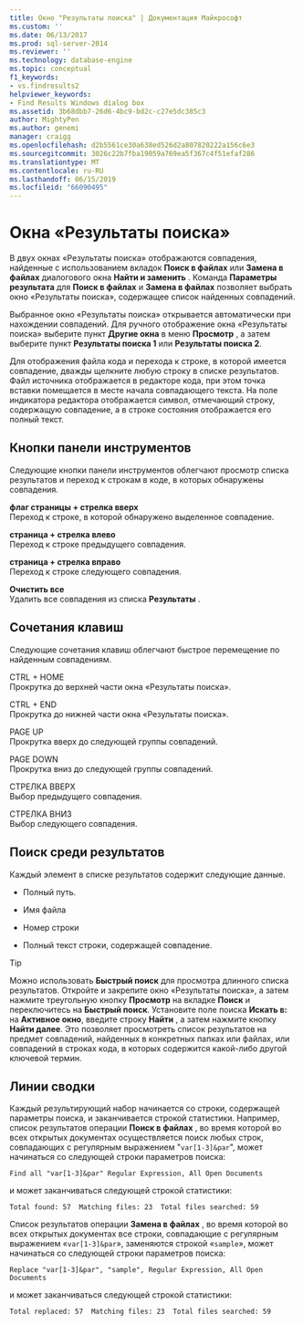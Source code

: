 ```yaml
---
title: Окно "Результаты поиска" | Документация Майкрософт
ms.custom: ''
ms.date: 06/13/2017
ms.prod: sql-server-2014
ms.reviewer: ''
ms.technology: database-engine
ms.topic: conceptual
f1_keywords:
- vs.findresults2
helpviewer_keywords:
- Find Results Windows dialog box
ms.assetid: 3b68dbb7-26d6-4bc9-bd2c-c27e5dc385c3
author: MightyPen
ms.author: genemi
manager: craigg
ms.openlocfilehash: d2b5561ce30a638ed526d2a807820222a156c6e3
ms.sourcegitcommit: 3026c22b7fba19059a769ea5f367c4f51efaf286
ms.translationtype: MT
ms.contentlocale: ru-RU
ms.lasthandoff: 06/15/2019
ms.locfileid: "66090495"
---
```

# <a name="find-results-windows"></a>Окна «Результаты поиска»
  В двух окнах «Результаты поиска» отображаются совпадения, найденные с использованием вкладок **Поиск в файлах** или **Замена в файлах** диалогового окна **Найти и заменить** . Команда **Параметры результата** для **Поиск в файлах** и **Замена в файлах** позволяет выбрать окно «Результаты поиска», содержащее список найденных совпадений.  
  
 Выбранное окно «Результаты поиска» открывается автоматически при нахождении совпадений. Для ручного отображение окна «Результаты поиска» выберите пункт **Другие окна** в меню **Просмотр** , а затем выберите пункт **Результаты поиска 1** или **Результаты поиска 2**.  
  
 Для отображения файла кода и перехода к строке, в которой имеется совпадение, дважды щелкните любую строку в списке результатов. Файл источника отображается в редакторе кода, при этом точка вставки помещается в месте начала совпадающего текста. На поле индикатора редактора отображается символ, отмечающий строку, содержащую совпадение, а в строке состояния отображается его полный текст.  
  
## <a name="toolbar-buttons"></a>Кнопки панели инструментов  
 Следующие кнопки панели инструментов облегчают просмотр списка результатов и переход к строкам в коде, в которых обнаружены совпадения.  
  
 **флаг страницы + стрелка вверх**  
 Переход к строке, в которой обнаружено выделенное совпадение.  
  
 **страница + стрелка влево**  
 Переход к строке предыдущего совпадения.  
  
 **страница + стрелка вправо**  
 Переход к строке следующего совпадения.  
  
 **Очистить все**  
 Удалить все совпадения из списка **Результаты** .  
  
## <a name="shortcut-keys"></a>Сочетания клавиш  
 Следующие сочетания клавиш облегчают быстрое перемещение по найденным совпадениям.  
  
 CTRL + HOME  
 Прокрутка до верхней части окна «Результаты поиска».  
  
 CTRL + END  
 Прокрутка до нижней части окна «Результаты поиска».  
  
 PAGE UP  
 Прокрутка вверх до следующей группы совпадений.  
  
 PAGE DOWN  
 Прокрутка вниз до следующей группы совпадений.  
  
 СТРЕЛКА ВВЕРХ  
 Выбор предыдущего совпадения.  
  
 СТРЕЛКА ВНИЗ  
 Выбор следующего совпадения.  
  
## <a name="search-result-entries"></a>Поиск среди результатов  
 Каждый элемент в списке результатов содержит следующие данные.  
  
-   Полный путь.  
  
-   Имя файла  
  
-   Номер строки  
  
-   Полный текст строки, содержащей совпадение.  
  
> [!TIP]  
>  Можно использовать **Быстрый поиск** для просмотра длинного списка результатов. Откройте и закрепите окно «Результаты поиска», а затем нажмите треугольную кнопку **Просмотр** на вкладке **Поиск** и переключитесь на **Быстрый поиск**. Установите поле поиска **Искать в:** на **Активное окно**, введите строку **Найти** , а затем нажмите кнопку **Найти далее**. Это позволяет просмотреть список результатов на предмет совпадений, найденных в конкретных папках или файлах, или совпадений в строках кода, в которых содержится какой-либо другой ключевой термин.  
  
## <a name="summary-lines"></a>Линии сводки  
 Каждый результирующий набор начинается со строки, содержащей параметры поиска, и заканчивается строкой статистики. Например, список результатов операции **Поиск в файлах** , во время которой во всех открытых документах осуществляется поиск любых строк, совпадающих с регулярным выражением "`var[1-3]&par`", может начинаться со следующей строки параметров поиска:  
  
 `Find all "var[1-3]&par" Regular Expression, All Open Documents`  
  
 и может заканчиваться следующей строкой статистики:  
  
 `Total found: 57  Matching files: 23  Total files searched: 59`  
  
 Список результатов операции **Замена в файлах** , во время которой во всех открытых документах все строки, совпадающие с регулярным выражением «`var[1-3]&par`», заменяются строкой «`sample`», может начинаться со следующей строки параметров поиска:  
  
 `Replace "var[1-3]&par", "sample", Regular Expression, All Open Documents`  
  
 и может заканчиваться следующей строкой статистики:  
  
 `Total replaced: 57  Matching files: 23  Total files searched: 59`  
